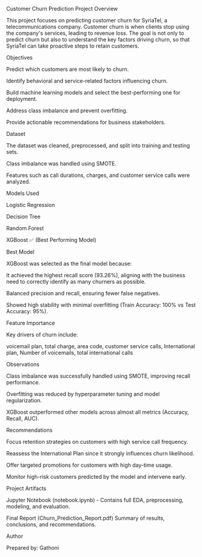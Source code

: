 Customer Churn Prediction Project 
Overview

This project focuses on predicting customer churn for SyriaTel, a telecommunications company.
Customer churn is when clients stop using the company's services, leading to revenue loss.
The goal is not only to predict churn but also to understand the key factors driving churn,
so that SyriaTel can take proactive steps to retain customers.

Objectives 

Predict which customers are most likely to churn.

Identify behavioral and service-related factors influencing churn.

Build machine learning models and select the best-performing one for deployment.

Address class imbalance and prevent overfitting.

Provide actionable recommendations for business stakeholders.

Dataset 

The dataset was cleaned, preprocessed, and split into training and testing sets.

Class imbalance was handled using SMOTE.

Features such as call durations, charges, and customer service calls were analyzed.

Models Used 

Logistic Regression

Decision Tree

Random Forest

XGBoost ✅ (Best Performing Model)

Best Model 

XGBoost was selected as the final model because:

It achieved the highest recall score (93.26%), aligning with the business need to
correctly identify as many churners as possible.

Balanced precision and recall, ensuring fewer false negatives.

Showed high stability with minimal overfitting (Train Accuracy: 100% vs Test Accuracy: 95%).

Feature Importance 

Key drivers of churn include:

voicemail plan, total charge, area code, customer service calls, International plan, Number of voicemails, total international calls

Observations 

Class imbalance was successfully handled using SMOTE, improving recall performance.

Overfitting was reduced by hyperparameter tuning and model regularization.

XGBoost outperformed other models across almost all metrics (Accuracy, Recall, AUC).

Recommendations 

Focus retention strategies on customers with high service call frequency.

Reassess the International Plan since it strongly influences churn likelihood.

Offer targeted promotions for customers with high day-time usage.

Monitor high-risk customers predicted by the model and intervene early.

Project Artifacts 

Jupyter Notebook (notebook.ipynb) - Contains full EDA, preprocessing, modeling, and evaluation.

Final Report (Churn_Prediction_Report.pdf)  Summary of results, conclusions, and recommendations.

Author

Prepared by: Gathoni